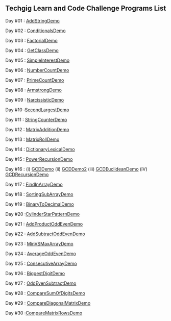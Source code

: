 Techgig Learn and Code Challenge Programs List
----------------------------------------------
Day #01 : <a href="AddStringDemo.java">AddStringDemo</a>

Day #02 : <a href="ConditionalsDemo.java">ConditionalsDemo</a>

Day #03 : <a href="FactorialDemo.java">FactorialDemo</a>

Day #04 : <a href="GetClassDemo.java">GetClassDemo</a>

Day #05 : <a href="SimpleInterestDemo.java">SimpleInterestDemo</a>

Day #06 : <a href="NumberCountDemo.java">NumberCountDemo</a>

Day #07 : <a href="PrimeCountDemo.java">PrimeCountDemo</a>

Day #08 : <a href="ArmstrongDemo.java">ArmstrongDemo</a>

Day #09 : <a href="NarcissisticDemo.java">NarcissisticDemo</a>

Day #10 :<a href="SecondLargestDemo.java">SecondLargestDemo</a>

Day #11 : <a href="StringCounterDemo.java">StringCounterDemo</a>

Day #12 : <a href="MatrixAdditionDemo.java">MatrixAdditionDemo</a>

Day #13 : <a href="MatrixRollDemo.java">MatrixRollDemo</a>

Day #14 : <a href="DictionaryLexicalDemo.java">DictionaryLexicalDemo</a>

Day #15 : <a href="PowerRecursionDemo.java">PowerRecursionDemo</a>

Day #16 : (i) <a href="GCDDemo.java">GCDDemo</a>
         (ii) <a href="GCDDemo2.java">GCDDemo2</a>
        (iii) <a href="GCDEuclideanDemo.java">GCDEuclideanDemo</a>
         (iV) <a href="GCDRecursionDemo.java">GCDRecursionDemo</a>

Day #17 : <a href="FindInArrayDemo.java">FindInArrayDemo</a>

Day #18 : <a href="SortingSubArrayDemo.java">SortingSubArrayDemo</a>

Day #19 : <a href="BinaryToDecimalDemo.java">BinaryToDecimalDemo</a>

Day #20 :<a href="CylinderStarPatternDemo.java">CylinderStarPatternDemo</a>

Day #21 : <a href="AddProductOddEvenDemo.java">AddProductOddEvenDemo</a>

Day #22 : <a href="AddSubtractOddEvenDemo.java">AddSubtractOddEvenDemo</a>

Day #23 : <a href="MinVSMaxArrayDemo.java">MinVSMaxArrayDemo</a>

Day #24 : <a href="AverageOddEvenDemo.java">AverageOddEvenDemo</a>

Day #25 : <a href="ConsecutiveArrayDemo.java">ConsecutiveArrayDemo</a>

Day #26 : <a href="BiggestDigitDemo.java">BiggestDigitDemo</a>

Day #27 : <a href="OddEvenSubtractDemo.java">OddEvenSubtractDemo</a>

Day #28 : <a href="CompareSumOfDigitsDemo.java">CompareSumOfDigitsDemo</a>

Day #29 : <a href="CompareDiagonalMatrixDemo.java">CompareDiagonalMatrixDemo</a>

Day #30 :<a href="CompareMatrixRowsDemo.java">CompareMatrixRowsDemo</a>
